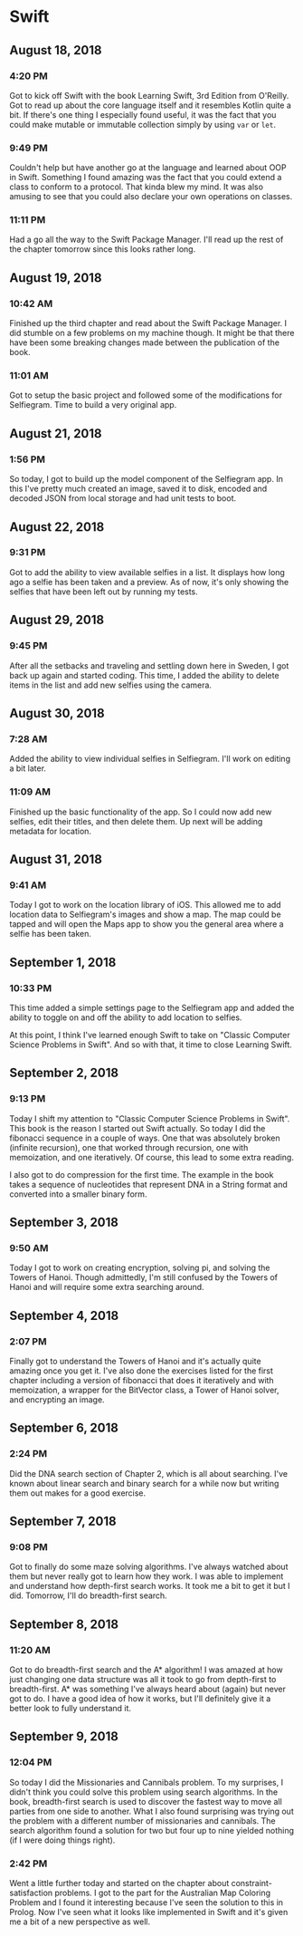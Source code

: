 # Swift

## August 18, 2018

### 4:20 PM

Got to kick off Swift with the book Learning Swift, 3rd Edition from O'Reilly. Got to read up about the core language itself and it resembles Kotlin quite a bit. If there's one thing I especially found useful, it was the fact that you could make mutable or immutable collection simply by using `var` or `let`.

### 9:49 PM

Couldn't help but have another go at the language and learned about OOP in Swift. Something I found amazing was the fact that you could extend a class to conform to a protocol. That kinda blew my mind. It was also amusing to see that you could also declare your own operations on classes.

### 11:11 PM

Had a go all the way to the Swift Package Manager. I'll read up the rest of the chapter tomorrow since this looks rather long.

## August 19, 2018

### 10:42 AM

Finished up the third chapter and read about the Swift Package Manager. I did stumble on a few problems on my machine though. It might be that there have been some breaking changes made between the publication of the book.

### 11:01 AM

Got to setup the basic project and followed some of the modifications for Selfiegram. Time to build a very original app.

## August 21, 2018

### 1:56 PM

So today, I got to build up the model component of the Selfiegram app. In this I've pretty much created an image, saved it to disk, encoded and decoded JSON from local storage and had unit tests to boot.

## August 22, 2018

### 9:31 PM

Got to add the ability to view available selfies in a list. It displays how long ago a selfie has been taken and a preview. As of now, it's only showing the selfies that have been left out by running my tests.

## August 29, 2018

### 9:45 PM

After all the setbacks and traveling and settling down here in Sweden, I got back up again and started coding. This time, I added the ability to delete items in the list and add new selfies using the camera.

## August 30, 2018

### 7:28 AM

Added the ability to view individual selfies in Selfiegram. I'll work on editing a bit later.

### 11:09 AM

Finished up the basic functionality of the app. So I could now add new selfies, edit their titles, and then delete them. Up next will be adding metadata for location.

## August 31, 2018

### 9:41 AM

Today I got to work on the location library of iOS. This allowed me to add location data to Selfiegram's images and show a map. The map could be tapped and will open the Maps app to show you the general area where a selfie has been taken.

## September 1, 2018

### 10:33 PM

This time added a simple settings page to the Selfiegram app and added the ability to toggle on and off the ability to add location to selfies.

At this point, I think I've learned enough Swift to take on "Classic Computer Science Problems in Swift". And so with that, it time to close Learning Swift.

## September 2, 2018

### 9:13 PM

Today I shift my attention to "Classic Computer Science Problems in Swift". This book is the reason I started out Swift actually. So today I did the fibonacci sequence in a couple of ways. One that was absolutely broken (infinite recursion), one that worked through recursion, one with memoization, and one iteratively. Of course, this lead to some extra reading.

I also got to do compression for the first time. The example in the book takes a sequence of nucleotides that represent DNA in a String format and converted into a smaller binary form.

## September 3, 2018

### 9:50 AM

Today I got to work on creating encryption, solving pi, and solving the Towers of Hanoi. Though admittedly, I'm still confused by the Towers of Hanoi and will require some extra searching around.

## September 4, 2018

### 2:07 PM

Finally got to understand the Towers of Hanoi and it's actually quite amazing once you get it. I've also done the exercises listed for the first chapter including a version of fibonacci that does it iteratively and with memoization, a wrapper for the BitVector class, a Tower of Hanoi solver, and encrypting an image.

## September 6, 2018

### 2:24 PM

Did the DNA search section of Chapter 2, which is all about searching. I've known about linear search and binary search for a while now but writing them out makes for a good exercise.

## September 7, 2018

### 9:08 PM

Got to finally do some maze solving algorithms. I've always watched about them but never really got to learn how they work. I was able to implement and understand how depth-first search works. It took me a bit to get it but I did. Tomorrow, I'll do breadth-first search.

## September 8, 2018

### 11:20 AM

Got to do breadth-first search and the A* algorithm! I was amazed at how just changing one data structure was all it took to go from depth-first to breadth-first. A* was something I've always heard about (again) but never got to do. I have a good idea of how it works, but I'll definitely give it a better look to fully understand it.

## September 9, 2018

### 12:04 PM

So today I did the Missionaries and Cannibals problem. To my surprises, I didn't think you could solve this problem using search algorithms. In the book, breadth-first search is used to discover the fastest way to move all parties from one side to another. What I also found surprising was trying out the problem with a different number of missionaries and cannibals. The search algorithm found a solution for two but four up to nine yielded nothing (if I were doing things right).

### 2:42 PM

Went a little further today and started on the chapter about constraint-satisfaction problems. I got to the part for the Australian Map Coloring Problem and I found it interesting because I've seen the solution to this in Prolog. Now I've seen what it looks like implemented in Swift and it's given me a bit of a new perspective as well.